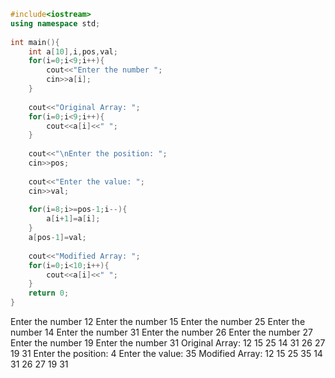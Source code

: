 ```cpp
#include<iostream> 
using namespace std; 
 
int main(){ 
    int a[10],i,pos,val; 
    for(i=0;i<9;i++){ 
        cout<<"Enter the number "; 
        cin>>a[i]; 
    } 
 
    cout<<"Original Array: "; 
    for(i=0;i<9;i++){ 
        cout<<a[i]<<" "; 
    } 
 
    cout<<"\nEnter the position: "; 
    cin>>pos; 
    
    cout<<"Enter the value: "; 
    cin>>val; 
     
    for(i=8;i>=pos-1;i--){ 
        a[i+1]=a[i]; 
    } 
    a[pos-1]=val; 
 
    cout<<"Modified Array: "; 
    for(i=0;i<10;i++){ 
        cout<<a[i]<<" "; 
    } 
    return 0; 
}
```
Enter the number 12 
Enter the number 15 
Enter the number 25 
Enter the number 14 
Enter the number 31 
Enter the number 26 
Enter the number 27
Enter the number 19
Enter the number 31 
Original Array: 12 15 25 14 31 26 27 19 31
Enter the position: 4 
Enter the value: 35 
Modified Array: 12 15 25 35 14 31 26 27 19 31
